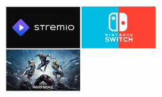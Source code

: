 <a href="./stremio.md"><img src="./img/bannerStremio.png" width="200px"></a>
<a href="./switch.md"><img src="./img/bannerNintendoSwitch.png" width="200px"></a>
<a href="./warframe.md"><img src="./img/bannerWarframe.webp" width="200px"></a>